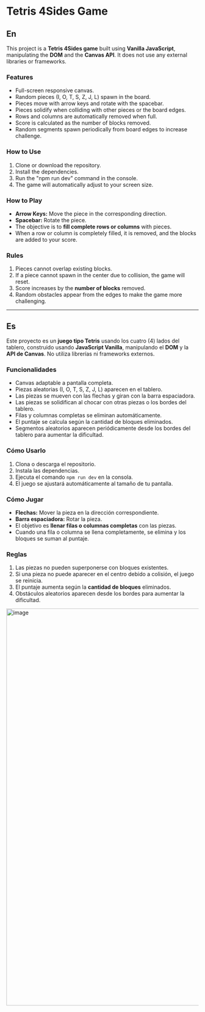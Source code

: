 # Tetris 4Sides Game

## En

This project is a **Tetris 4Sides game** built using **Vanilla JavaScript**, manipulating the **DOM** and the **Canvas API**. It does not use any external libraries or frameworks.

### Features
- Full-screen responsive canvas.
- Random pieces (I, O, T, S, Z, J, L) spawn in the board.
- Pieces move with arrow keys and rotate with the spacebar.
- Pieces solidify when colliding with other pieces or the board edges.
- Rows and columns are automatically removed when full.
- Score is calculated as the number of blocks removed.
- Random segments spawn periodically from board edges to increase challenge.

### How to Use
1. Clone or download the repository.
2. Install the dependencies.
3. Run the "npm run dev" command in the console.
4. The game will automatically adjust to your screen size.

### How to Play
- **Arrow Keys:** Move the piece in the corresponding direction.
- **Spacebar:** Rotate the piece.
- The objective is to **fill complete rows or columns** with pieces.
- When a row or column is completely filled, it is removed, and the blocks are added to your score.

### Rules
1. Pieces cannot overlap existing blocks.
2. If a piece cannot spawn in the center due to collision, the game will reset.
3. Score increases by the **number of blocks** removed.
4. Random obstacles appear from the edges to make the game more challenging.

---

## Es

Este proyecto es un **juego tipo Tetris** usando los cuatro (4) lados del tablero, construido usando **JavaScript Vanilla**, manipulando el **DOM** y la **API de Canvas**. No utiliza librerías ni frameworks externos.

### Funcionalidades
- Canvas adaptable a pantalla completa.
- Piezas aleatorias (I, O, T, S, Z, J, L) aparecen en el tablero.
- Las piezas se mueven con las flechas y giran con la barra espaciadora.
- Las piezas se solidifican al chocar con otras piezas o los bordes del tablero.
- Filas y columnas completas se eliminan automáticamente.
- El puntaje se calcula según la cantidad de bloques eliminados.
- Segmentos aleatorios aparecen periódicamente desde los bordes del tablero para aumentar la dificultad.

### Cómo Usarlo
1. Clona o descarga el repositorio.
2. Instala las dependencias.
3. Ejecuta el comando `npm run dev` en la consola.
4. El juego se ajustará automáticamente al tamaño de tu pantalla.

### Cómo Jugar
- **Flechas:** Mover la pieza en la dirección correspondiente.
- **Barra espaciadora:** Rotar la pieza.
- El objetivo es **llenar filas o columnas completas** con las piezas.
- Cuando una fila o columna se llena completamente, se elimina y los bloques se suman al puntaje.

### Reglas
1. Las piezas no pueden superponerse con bloques existentes.
2. Si una pieza no puede aparecer en el centro debido a colisión, el juego se reinicia.
3. El puntaje aumenta según la **cantidad de bloques** eliminados.
4. Obstáculos aleatorios aparecen desde los bordes para aumentar la dificultad.


<img width="1877" height="1040" alt="image" src="https://github.com/user-attachments/assets/d481b244-57e2-41a9-9f2f-c1e1e20fb108" />
